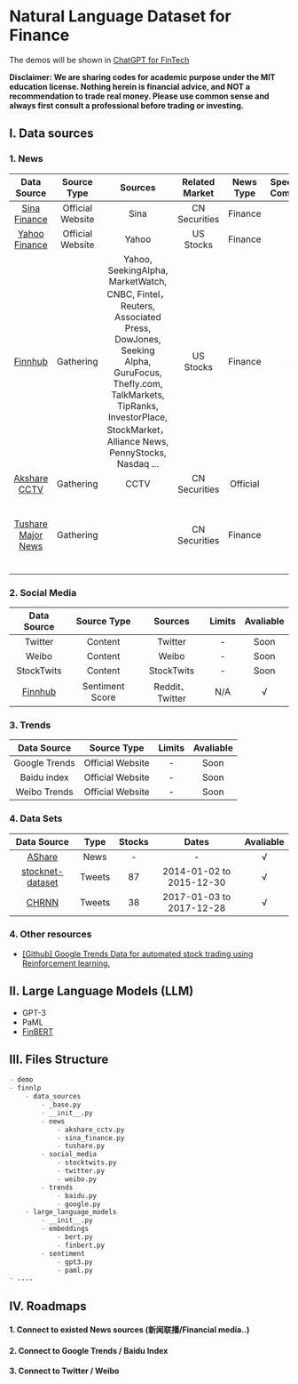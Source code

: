 # Natural Language Dataset for Finance

The demos will be shown in [ChatGPT for FinTech](https://github.com/AI4Finance-Foundation/ChatGPT-for-FinTech)


**Disclaimer: We are sharing codes for academic purpose under the MIT education license. Nothing herein is financial advice, and NOT a recommendation to trade real money. Please use common sense and always first consult a professional before trading or investing.**


## Ⅰ. Data sources

### 1. News

|             Data Source              |    Source Type    |    Sources    |    Related Market    |    News Type    |    Specified Company    |          Limits          | Avaliable |
| :-------------------------------: | :---------: | :-------------------------: | :-------: | :-------: | :-------: | :-------: | --------- |
| [Sina Finance](https://news.sina.com.cn/roll/#pageid=153&lid=2516&k=&num=50&page=1) | Official Website | Sina | CN Securities | Finance | × |           N/A           |   √   |
|      [Yahoo Finance](https://news.yahoo.com/)      | Official Website | Yahoo | US Stocks | Finance | × |           N/A           |  Soon   |
| [Finnhub](https://github.com/Finnhub-Stock-API/finnhub-python) | Gathering| Yahoo, SeekingAlpha, MarketWatch, CNBC, Fintel，Reuters, Associated Press, DowJones, Seeking Alpha, GuruFocus, Thefly.com, TalkMarkets, TipRanks, InvestorPlace, StockMarket，Alliance News, PennyStocks, Nasdaq ... | US Stocks | Finance | √ |Account-specific （Free）|√|
| [Akshare CCTV](https://akshare.akfamily.xyz/data/others/others.html#id6) | Gathering | CCTV | CN Securities | Official | × |           N/A           |   √   |
| [Tushare Major News](https://tushare.pro/document/2?doc_id=195) |  Gathering  |    |  CN Securities  |  Finance  |  ×  | Account-specific（About ￥500 per year ） |   √   |




### 2. Social Media

|  Data Source   | Source Type | Sources | Limits | Avaliable |
| :--------------: | :----: | :----: | :-------: | :-------: |
| Twitter  | Content | Twitter |  -   |  Soon  |
| Weibo | Content | Weibo |  -   |  Soon  |
| StockTwits| Content | StockTwits |  -   |  Soon  |
| [Finnhub](https://finnhub.io/docs/api/social-sentiment)| Sentiment Score | Reddit、Twitter |  N/A  |  √  |

### 3. Trends

  |   Data Source    | Source Type | Limits | Avaliable |
  | :--------------: | :----: | :----: | :-------: |
  | Google Trends  | Official Website |   -    |  Soon  |
  | Baidu index | Official Website |   -    |  Soon  |
  | Weibo Trends| Official Website |   -    |  Soon  |

### 4. Data Sets
  |   Data Source    | Type | Stocks | Dates | Avaliable |
  | :--------------: | :----: | :----: | :-------: | :--------------: |
  | [AShare](https://github.com/JinanZou/Astock)  | News |   -   |   -   |  √  |
  | [stocknet-dataset](https://github.com/yumoxu/stocknet-dataset) | Tweets |   87   |   2014-01-02 to 2015-12-30   |  √  |
  | [CHRNN](https://github.com/wuhuizhe/CHRNN) | Tweets | 38 | 2017-01-03 to 2017-12-28 | √ |

### 4. Other resources

* [[Github] Google Trends Data for automated stock trading using Reinforcement learning.](https://github.com/Athe-kunal/Reinforcement-learning-trading-agent-using-Google-trends-data)

## Ⅱ. Large Language Models (LLM)
*  GPT-3
*  PaML
*  [FinBERT](https://github.com/yya518/FinBERT)

## Ⅲ. Files Structure

``` python
- demo
- finnlp
    - data_sources
        - _base.py
        - __init__.py
        - news
            - akshare_cctv.py
            - sina_finance.py
            - tushare.py
        - social_media
            - stocktwits.py
            - twitter.py
            - weibo.py
        - trends
            - baidu.py
            - google.py
    - large_language_models
        - __init__.py
        - embeddings
            - bert.py
            - finbert.py
        - sentiment
            - gpt3.py
            - paml.py
- .... 
```



## Ⅳ. Roadmaps

#### 1. Connect to existed News sources (新闻联播/Financial media..)
#### 2. Connect to Google Trends / Baidu Index
#### 3. Connect to Twitter / Weibo
